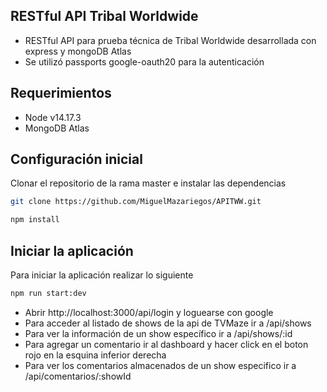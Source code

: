## RESTful API Tribal Worldwide
- RESTful API para prueba técnica de Tribal Worldwide desarrollada con express y mongoDB Atlas
- Se utilizó passports google-oauth20 para la autenticación

## Requerimientos
* Node v14.17.3
* MongoDB Atlas

## Configuración inicial
Clonar el repositorio de la rama master e instalar las dependencias
```bash
git clone https://github.com/MiguelMazariegos/APITWW.git
```

```bash
npm install
```

## Iniciar la aplicación
Para iniciar la aplicación realizar lo siguiente
```bash
npm run start:dev
```
* Abrir http://localhost:3000/api/login y loguearse con google
* Para acceder al listado de shows de la api de TVMaze ir a /api/shows
* Para ver la información de un show específico ir a /api/shows/:id
* Para agregar un comentario ir al dashboard y hacer click en el boton rojo en la esquina inferior derecha
* Para ver los comentarios almacenados de un show especifico ir a /api/comentarios/:showId